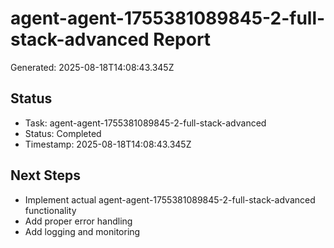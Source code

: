 # agent-agent-1755381089845-2-full-stack-advanced Report

Generated: 2025-08-18T14:08:43.345Z

## Status
- Task: agent-agent-1755381089845-2-full-stack-advanced
- Status: Completed
- Timestamp: 2025-08-18T14:08:43.345Z

## Next Steps
- Implement actual agent-agent-1755381089845-2-full-stack-advanced functionality
- Add proper error handling
- Add logging and monitoring
